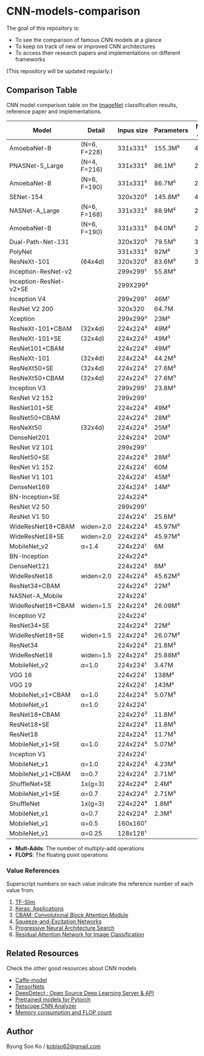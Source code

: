 # CNN-models-comparison
The goal of this repository is:
- To see the comparison of famous CNN models at a glance
- To keep on track of new or improved CNN architectures
- To access their research papers and implementations on different frameworks

(This repository will be updated regularly.)

## Comparison Table
CNN model comparison table on the [ImageNet](http://www.image-net.org/) classification results, reference paper and implementations.

Model | Detail | Inpus size | Parameters | Mult-Adds | FLOPS | Depth | Top-1 Acc | Top-5 Acc | Model Reference | TensorFlow | Keras | Pytorch | Caffe | Else
-- | -- | -- | -- | -- | -- | -- | -- | -- | -- | -- | -- | -- | -- | --
AmoebaNet-B | (N=6, F=228) | 331x331⁵ | 155.3M⁵ | 41.1B⁵ |   |   | 83.10⁵ | 96.30⁵ | [Link](https://arxiv.org/abs/1802.01548) | - | - | - | - | -
PNASNet-5_Large | (N=4, F=216) | 331x331⁵ | 86.1M⁵ | 25.0B⁵ |   |   | 82.90⁵ | 96.20⁵ | [Link](https://arxiv.org/abs/1712.00559) | [Link](https://github.com/tensorflow/models/tree/master/research/slim) | - | - | - | -
AmoebaNet-B | (N=6, F=190) | 331x331⁵ | 86.7M⁵ | 23.1B⁵ |   |   | 82.80⁵ | 96.10⁵ | [Link](https://arxiv.org/abs/1802.01548) | - | - | - | - | -
SENet-154 |   | 320x320⁵ | 145.8M⁵ | 42.3B⁵ |   |   | 82.70⁵ | 96.20⁵ | [Link](https://arxiv.org/pdf/1709.01507.pdf) | [Link](https://github.com/kobiso/SENet-tensorflow-slim) | [Link](https://github.com/titu1994/keras-squeeze-excite-network) | [Link](https://github.com/pytorch/vision/tree/master/torchvision) | [Link](https://github.com/hujie-frank/SENet) | -
NASNet-A_Large | (N=6, F=168) | 331x331⁵ | 88.9M⁵ | 23.8B⁵ |   |   | 82.70⁵ | 96.20⁵ | [Link](https://arxiv.org/abs/1707.07012) | [Link](https://github.com/tensorflow/models/tree/master/research/slim) | [Link](https://keras.io/applications/) | [Link](https://github.com/wandering007/nasnet-pytorch) | - | -
AmoebaNet-B | (N=6, F=190) | 331x331⁵ | 84.0M⁵ | 22.3B⁵ |   |   | 82.30⁵ | 96.10⁵ | [Link](https://arxiv.org/abs/1802.01548) | - | - | - | - | -
Dual-Path-Net-131 |   | 320x320⁵ | 79.5M⁵ | 32.0B⁵ |   |   | 81.50⁵ | 95.80⁵ | [Link](https://arxiv.org/abs/1707.01629) | - | [Link](https://github.com/titu1994/Keras-DualPathNetworks) | [Link](https://github.com/Queequeg92/DualPathNet) | [Link](https://github.com/cypw/DPNs) | [Link](https://github.com/cypw/DPNs)
PolyNet |   | 331x331⁵ | 92M⁵ | 34.7B⁵ |   |   | 81.30⁵ | 95.80⁵ | [Link](https://arxiv.org/abs/1611.05725) | - | - | [Link](https://github.com/Cadene/pretrained-models.pytorch/blob/master/pretrainedmodels/models/polynet.py) | [Link](https://github.com/CUHK-MMLAB/polynet) | -
ResNeXt-101 | (64x4d) | 320x320⁵ | 83.6M⁵ | 31.5B⁵ |   |   | 80.90⁵ | 95.60⁵ | [Link](https://arxiv.org/abs/1611.05431) | [Link](https://github.com/taki0112/ResNeXt-Tensorflow) | [Link](https://github.com/titu1994/Keras-ResNeXt) | [Link](https://github.com/prlz77/ResNeXt.pytorch) | [Link](https://github.com/cypw/ResNeXt-1) | [Link](https://github.com/facebookresearch/ResNeXt)
Inception-ResNet-v2 |   | 299x299¹ | 55.8M² |   | 11.75G⁴ | 572² | 80.40¹ | 95.30¹ | [Link](http://arxiv.org/abs/1602.07261) | [Link](https://github.com/tensorflow/models/tree/master/research/slim) | [Link](https://keras.io/applications/) | - | [Link](https://github.com/twtygqyy/Inception-resnet-v2) | -
Inception-ResNet-v2+SE |   | 299X299⁴ |   |   | 11.76G⁴ |   | 80.20⁴ | 95.21⁴ | [Link](https://arxiv.org/pdf/1709.01507.pdf) | [Link](https://github.com/kobiso/SENet-tensorflow-slim) | - | [Link](https://github.com/moskomule/senet.pytorch) | [Link](https://github.com/hujie-frank/SENet) | -
Inception V4 |   | 299x299¹ | 46M¹ |   |   |   | 80.20¹ | 95.20¹ | [Link](http://arxiv.org/abs/1602.07261) | [Link](https://github.com/tensorflow/models/tree/master/research/slim) | [Link](https://github.com/kentsommer/keras-inceptionV4) | [Link](https://github.com/pytorch/vision/tree/master/torchvision) | - | -
ResNet V2 200 |   | 320x320 | 64.7M |   | 15G |   | 79.90¹ | 95.20¹ | [Link](https://arxiv.org/abs/1603.05027) | [Link](https://github.com/tensorflow/models/tree/master/research/slim) | [Link](https://github.com/raghakot/keras-resnet) | - | [Link](https://github.com/soeaver/caffe-model/tree/master/cls/resnet-v2) | -
Xception |   | 299x299² | 23M² |   |   | 126² | 79.00² | 94.50² | [Link](https://arxiv.org/abs/1610.02357) | [Link](https://github.com/kwotsin/TensorFlow-Xception) | [Link](https://keras.io/applications/) | [Link](https://github.com/tstandley/Xception-PyTorch) | [Link](https://github.com/yihui-he/Xception-caffe) | -
ResNeXt-101+CBAM | (32x4d) | 224x224³ | 49M³ |   | 7.519G³ |   | 78.93³ | 94.41³ | [Link](https://arxiv.org/pdf/1807.06521.pdf) | [Link](https://github.com/kobiso/CBAM-tensorflow) | [Link](https://github.com/kobiso/CBAM-keras) | - | - | -
ResNeXt-101+SE | (32x4d) | 224x224³ | 49M³ |   | 7.512G³ |   | 78.83³ | 94.34³ | [Link](https://arxiv.org/pdf/1709.01507.pdf) | [Link](https://github.com/taki0112/SENet-Tensorflow) | - | - | [Link](https://github.com/hujie-frank/SENet) | -
ResNet101+CBAM |   | 224x224³ | 49M³ |   | 7.581G³ |   | 78.49³ | 94.31³ | [Link](https://arxiv.org/pdf/1807.06521.pdf) | [Link](https://github.com/kobiso/CBAM-tensorflow-slim) | [Link](https://github.com/kobiso/CBAM-keras) | - | - | -
ResNeXt-101 | (32x4d) | 224x224³ | 44.2M³ |   | 7.508G³ |   | 78.46³ | 94.25³ | [Link](https://arxiv.org/abs/1611.05431) | [Link](https://github.com/taki0112/ResNeXt-Tensorflow) | [Link](https://github.com/titu1994/Keras-ResNeXt) | [Link](https://github.com/prlz77/ResNeXt.pytorch) | [Link](https://github.com/cypw/ResNeXt-1) | [Link](https://github.com/facebookresearch/ResNeXt)
ResNeXt50+SE | (32x4d) | 224x224³ | 27.6M³ |   | 3.771G³ |   | 78.09³ | 93.96³ | [Link](https://arxiv.org/pdf/1709.01507.pdf) | [Link](https://github.com/taki0112/SENet-Tensorflow) | - | - | [Link](https://github.com/hujie-frank/SENet) | -
ResNeXt50+CBAM | (32x4d) | 224x224³ | 27.6M³ |   | 3.774G³ |   | 78.08³ | 94.09³ | [Link](https://arxiv.org/pdf/1807.06521.pdf) | [Link](https://github.com/kobiso/CBAM-tensorflow) | [Link](https://github.com/kobiso/CBAM-keras) | - | - | -
Inception V3 |   | 299x299¹ | 23.8M² |   |   | 159² | 78.00¹ | 93.90¹ | [Link](http://arxiv.org/abs/1512.00567) | [Link](https://github.com/tensorflow/models/tree/master/research/slim) | [Link](https://keras.io/applications/) | [Link](https://github.com/pytorch/vision/tree/master/torchvision) | [Link](https://github.com/smichalowski/google_inception_v3_for_caffe) | -
ResNet V2 152 |   | 299x299¹ |   |   |   |   | 77.80¹ | 94.10¹ | [Link](https://arxiv.org/abs/1603.05027) | [Link](https://github.com/tensorflow/models/tree/master/research/slim) | [Link](https://github.com/raghakot/keras-resnet) | - | [Link](https://github.com/soeaver/caffe-model/tree/master/cls/resnet-v2) | -
ResNet101+SE |   | 224x224³ | 49M³ |   | 7.575G³ |   | 77.65³ | 93.81³ | [Link](https://arxiv.org/pdf/1709.01507.pdf) | [Link](https://github.com/kobiso/SENet-tensorflow-slim) | - | [Link](https://github.com/moskomule/senet.pytorch) | [Link](https://github.com/hujie-frank/SENet) | -
ResNet50+CBAM |   | 224x224³ | 28M³ |   | 3.864G³ |   | 77.34³ | 93.69³ | [Link](https://arxiv.org/pdf/1807.06521.pdf) | [Link](https://github.com/kobiso/CBAM-tensorflow-slim) | [Link](https://github.com/kobiso/CBAM-keras) | - | - | -
ResNeXt50 | (32x4d) | 224x224³ | 25M³ |   | 3.768G³ |   | 77.15³ | 94.25³ | [Link](https://arxiv.org/abs/1611.05431) | [Link](https://github.com/taki0112/ResNeXt-Tensorflow) | [Link](https://github.com/titu1994/Keras-ResNeXt) | [Link](https://github.com/prlz77/ResNeXt.pytorch) | [Link](https://github.com/cypw/ResNeXt-1) | [Link](https://github.com/facebookresearch/ResNeXt)
DenseNet201 |   | 224x224² | 20M² |   |   | 201² | 77.00² | 93.30² | [Link](https://arxiv.org/abs/1608.06993) | [Link](https://github.com/YixuanLi/densenet-tensorflow) | [Link](https://keras.io/applications/) | [Link](https://github.com/pytorch/vision/tree/master/torchvision) | [Link](https://github.com/shicai/DenseNet-Caffe) | -
ResNet V2 101 |   | 299x299¹ |   |   |   |   | 77.00¹ | 93.70¹ | [Link](https://arxiv.org/abs/1603.05027) | [Link](https://github.com/tensorflow/models/tree/master/research/slim) | [Link](https://github.com/raghakot/keras-resnet) | - | [Link](https://github.com/soeaver/caffe-model/tree/master/cls/resnet-v2) | -
ResNet50+SE |   | 224x224³ | 28M³ |   | 3.86G³ |   | 76.86³ | 93.30³ | [Link](https://arxiv.org/pdf/1709.01507.pdf) | [Link](https://github.com/kobiso/SENet-tensorflow-slim) | - | [Link](https://github.com/moskomule/senet.pytorch) | [Link](https://github.com/hujie-frank/SENet) | -
ResNet V1 152 |   | 224x224¹ | 60M |   | 11.3G⁴ | 517 | 76.80¹ | 93.20¹ | [Link](https://arxiv.org/abs/1512.03385) | [Link](https://github.com/tensorflow/models/tree/master/research/slim) | [Link](https://github.com/statech/resnet) | [Link](https://github.com/pytorch/vision/tree/master/torchvision) | [Link](https://github.com/KaimingHe/deep-residual-networks) | [Link](https://github.com/facebook/fb.resnet.torch)
ResNet V1 101 |   | 224x224¹ | 45M³ |   | 7.57G³ |   | 76.40¹ | 92.90¹ | [Link](https://arxiv.org/abs/1512.03385) | [Link](https://github.com/tensorflow/models/tree/master/research/slim) | [Link](https://github.com/statech/resnet) | [Link](https://github.com/pytorch/vision/tree/master/torchvision) | [Link](https://github.com/KaimingHe/deep-residual-networks) | [Link](https://github.com/facebook/fb.resnet.torch)
DenseNet169 |   | 224x224² | 14M² |   |   | 169² | 75.90² | 92.80² | [Link](https://arxiv.org/abs/1608.06993) | [Link](https://github.com/YixuanLi/densenet-tensorflow) | [Link](https://keras.io/applications/) | [Link](https://github.com/pytorch/vision/tree/master/torchvision) | [Link](https://github.com/shicai/DenseNet-Caffe) | -
BN-Inception+SE |   | 224x224⁴ |   |   | 2.04G⁴ |   | 75.77⁴ | 92.86⁴ | [Link](https://arxiv.org/pdf/1709.01507.pdf) | [Link](https://github.com/kobiso/SENet-tensorflow-slim) | - | - | [Link](https://github.com/hujie-frank/SENet) | -
ResNet V2 50 |   | 299x299¹ |   |   |   |   | 75.60¹ | 92.80¹ | [Link](https://arxiv.org/abs/1603.05027) | [Link](https://github.com/tensorflow/models/tree/master/research/slim) | [Link](https://github.com/raghakot/keras-resnet) | - | [Link](https://github.com/soeaver/caffe-model/tree/master/cls/resnet-v2) | -
ResNet V1 50 |   | 224x224¹ | 25.6M² |   | 3.858G³ | 168² | 75.20¹ | 92.20¹ | [Link](https://arxiv.org/abs/1512.03385) | [Link](https://github.com/tensorflow/models/tree/master/research/slim) | [Link](https://keras.io/applications/) | [Link](https://github.com/pytorch/vision/tree/master/torchvision) | [Link](https://github.com/KaimingHe/deep-residual-networks) | [Link](https://github.com/facebook/fb.resnet.torch)
WideResNet18+CBAM | widen=2.0 | 224x224³ | 45.97M³ |   | 6.697G³ |   | 75.16³ | 92.37³ | [Link](https://arxiv.org/pdf/1807.06521.pdf) | - | - | - | - | -
WideResNet18+SE | widen=2.0 | 224x224³ | 45.97M³ |   | 6.696G³ |   | 75.07³ | 92.35³ | [Link](https://arxiv.org/pdf/1709.01507.pdf) | - | - | - | [Link](https://github.com/hujie-frank/SENet) | -
MobileNet_v2 | α=1.4 | 224x224¹ | 6M |   |   |   | 74.90¹ | 92.50¹ | [Link](https://arxiv.org/abs/1801.04381) | [Link](https://github.com/tensorflow/models/tree/master/research/slim) | [Link](https://keras.io/applications/) | [Link](https://github.com/tonylins/pytorch-mobilenet-v2) | [Link](https://github.com/shicai/MobileNet-Caffe) | -
BN-Inception |   | 224x224⁴ |   |   | 2.03G⁴ |   | 74.62⁴ | 92.21⁴ | [Link](https://arxiv.org/pdf/1502.03167) | - | - | - | [Link](https://github.com/pertusa/InceptionBN-21K-for-Caffe) | -
DenseNet121 |   | 224x224² | 8M² |   |   | 121² | 74.50² | 91.80² | [Link](https://arxiv.org/abs/1608.06993) | [Link](https://github.com/YixuanLi/densenet-tensorflow) | [Link](https://keras.io/applications/) | [Link](https://github.com/pytorch/vision/tree/master/torchvision) | [Link](https://github.com/shicai/DenseNet-Caffe) | -
WideResNet18 | widen=2.0 | 224x224³ | 45.62M³ |   | 6.696G³ |   | 74.37³ | 91.80³ | [Link](https://arxiv.org/abs/1605.07146) | [Link](https://github.com/dalgu90/wrn-tensorflow) | [Link](https://github.com/titu1994/Wide-Residual-Networks) | [Link](https://github.com/xternalz/WideResNet-pytorch) | [Link](https://github.com/razorx89/caffe-wrn-generator) | -
ResNet34+CBAM |   | 224x224³ | 22M³ |   | 3.665G³ |   | 74.01³ | 91.76³ | [Link](https://arxiv.org/pdf/1807.06521.pdf) | [Link](https://github.com/kobiso/CBAM-tensorflow-slim) | [Link](https://github.com/kobiso/CBAM-keras) | - | - | -
NASNet-A_Mobile |   | 224x224¹ |   |   |   |   | 74.00¹ | 91.60¹ | [Link](https://arxiv.org/abs/1707.07012) | [Link](https://github.com/tensorflow/models/tree/master/research/slim) | [Link](https://keras.io/applications/) | [Link](https://github.com/wandering007/nasnet-pytorch) | - | -
WideResNet18+CBAM | widen=1.5 | 224x224³ | 26.08M³ |   | 3.868G³ |   | 73.90³ | 91.57³ | [Link](https://arxiv.org/pdf/1807.06521.pdf) | - | - | - | - | -
Inception V2 |   | 224x224¹ |   |   |   |   | 73.90¹ | 91.80¹ | [Link](http://arxiv.org/abs/1502.03167) | [Link](https://github.com/tensorflow/models/tree/master/research/slim) | - | [Link](https://github.com/pytorch/vision/tree/master/torchvision) | - | -
ResNet34+SE |   | 224x224³ | 22M³ |   | 3.664G³ |   | 73.87³ | 91.65³ | [Link](https://arxiv.org/pdf/1709.01507.pdf) | [Link](https://github.com/kobiso/SENet-tensorflow-slim) | - | [Link](https://github.com/moskomule/senet.pytorch) | [Link](https://github.com/hujie-frank/SENet) | -
WideResNet18+SE | widen=1.5 | 224x224³ | 26.07M³ |   | 3.867G³ |   | 73.79³ | 91.53³ | [Link](https://arxiv.org/pdf/1709.01507.pdf) | - | - | - | [Link](https://github.com/hujie-frank/SENet) | -
ResNet34 |   | 224x224³ | 21.8M³ |   | 3.664G³ |   | 73.31³ | 91.40³ | [Link](https://arxiv.org/abs/1512.03385) | [Link](https://github.com/tensorflow/models/tree/master/research/slim) | - | [Link](https://github.com/pytorch/vision/tree/master/torchvision) | [Link](https://github.com/KaimingHe/deep-residual-networks) | [Link](https://github.com/facebook/fb.resnet.torch)
WideResNet18 | widen=1.5 | 224x224³ | 25.88M³ |   | 3.866G³ |   | 73.15³ | 91.12³ | [Link](https://arxiv.org/abs/1605.07146) | [Link](https://github.com/dalgu90/wrn-tensorflow) | [Link](https://github.com/titu1994/Wide-Residual-Networks) | [Link](https://github.com/xternalz/WideResNet-pytorch) | [Link](https://github.com/razorx89/caffe-wrn-generator) | -
MobileNet_v2 | α=1.0 | 224x224¹ | 3.47M |   |   |   | 71.90¹ | 91.00¹ | [Link](https://arxiv.org/abs/1801.04381) | [Link](https://github.com/tensorflow/models/tree/master/research/slim) | [Link](https://keras.io/applications/) | [Link](https://github.com/tonylins/pytorch-mobilenet-v2) | [Link](https://github.com/shicai/MobileNet-Caffe) | -
VGG 16 |   | 224x224¹ | 138M² |   | 15.47⁴ | 23² | 71.50¹ | 89.80¹ | [Link](http://arxiv.org/abs/1409.1556.pdf) | [Link](https://github.com/tensorflow/models/tree/master/research/slim) | [Link](https://keras.io/applications/) | [Link](https://github.com/pytorch/vision/tree/master/torchvision) | [Link](https://github.com/davidgengenbach/vgg-caffe) | -
VGG 19 |   | 224x224¹ | 143M² |   |   | 26² | 71.10¹ | 89.80¹ | [Link](http://arxiv.org/abs/1409.1556.pdf) | [Link](https://github.com/tensorflow/models/tree/master/research/slim) | [Link](https://keras.io/applications/) | [Link](https://github.com/pytorch/vision/tree/master/torchvision) | [Link](https://github.com/davidgengenbach/vgg-caffe) | -
MobileNet_v1+CBAM | α=1.0 | 224x224³ | 5.07M³ |   | 0.576G³ |   | 70.99³ | 90.01³ | [Link](https://arxiv.org/pdf/1807.06521.pdf) | - | [Link](https://github.com/kobiso/CBAM-keras) | - | - | -
MobileNet_v1 | α=1.0 | 224x224¹ |   |   |   |   | 70.90¹ | 89.90¹ | [Link](https://arxiv.org/pdf/1704.04861.pdf) | [Link](https://github.com/tensorflow/models/tree/master/research/slim) | [Link](https://keras.io/applications/) | [Link](https://github.com/marvis/pytorch-mobilenet) | [Link](https://github.com/shicai/MobileNet-Caffe) | -
ResNet18+CBAM |   | 224x224³ | 11.8M³ |   | 1.815G³ |   | 70.73³ | 89.91³ | [Link](https://arxiv.org/pdf/1807.06521.pdf) | [Link](https://github.com/kobiso/CBAM-tensorflow-slim) | [Link](https://github.com/kobiso/CBAM-keras) | - | - | -
ResNet18+SE |   | 224x224³ | 11.8M³ |   | 1.814G³ |   | 70.59³ | 89.78³ | [Link](https://arxiv.org/pdf/1709.01507.pdf) | [Link](https://github.com/kobiso/SENet-tensorflow-slim) | - | [Link](https://github.com/moskomule/senet.pytorch) | [Link](https://github.com/hujie-frank/SENet) | -
ResNet18 |   | 224x224³ | 11.7M³ |   | 1.814G³ |   | 70.40³ | 89.45³ | [Link](https://arxiv.org/abs/1512.03385) | [Link](https://github.com/tensorflow/models/tree/master/research/slim) | - | [Link](https://github.com/pytorch/vision/tree/master/torchvision) | [Link](https://github.com/KaimingHe/deep-residual-networks) | [Link](https://github.com/facebook/fb.resnet.torch)
MobileNet_v1+SE | α=1.0 | 224x224³ | 5.07M³ |   | 0.570G³ |   | 70.03³ | 89.37³ | [Link](https://arxiv.org/pdf/1709.01507.pdf) | - | - | - | [Link](https://github.com/hujie-frank/SENet) | -
Inception V1 |   | 224x224¹ |   |   |   |   | 69.80¹ | 89.60¹ | [Link](http://arxiv.org/abs/1409.4842v1) | [Link](https://github.com/tensorflow/models/tree/master/research/slim) | [Link](https://gist.github.com/joelouismarino/a2ede9ab3928f999575423b9887abd14) | [Link](https://github.com/pytorch/vision/tree/master/torchvision) | - | -
MobileNet_v1 | α=1.0 | 224x224³ | 4.23M³ |   | 0.569G³ |   | 68.61³ | 88.49³ | [Link](https://arxiv.org/pdf/1704.04861.pdf) | [Link](https://github.com/tensorflow/models/tree/master/research/slim) | [Link](https://keras.io/applications/) | [Link](https://github.com/marvis/pytorch-mobilenet) | [Link](https://github.com/shicai/MobileNet-Caffe) | -
MobileNet_v1+CBAM | α=0.7 | 224x224³ | 2.71M³ |   | 0.289G³ |   | 68.49³ | 88.52³ | [Link](https://arxiv.org/pdf/1807.06521.pdf) | - | [Link](https://github.com/kobiso/CBAM-keras) | - | - | -
ShuffleNet+SE | 1x(g=3) | 224x224⁴ | 2.4M⁴ |   | 0.142G⁴ |   | 68.30⁴ | 88.30⁴ | [Link](https://arxiv.org/pdf/1709.01507.pdf) | - | - | - | [Link](https://github.com/hujie-frank/SENet) | -
MobileNet_v1+SE | α=0.7 | 224x224³ | 2.71M³ |   | 0.283G³ |   | 67.50³ | 87.51³ | [Link](https://arxiv.org/pdf/1709.01507.pdf) | - | - | - | [Link](https://github.com/hujie-frank/SENet) | -
ShuffleNet | 1x(g=3) | 224x224⁴ | 1.8M⁴ |   | 0.14G⁴ |   | 66.10⁴ | 86.40⁴ | [Link](https://arxiv.org/pdf/1707.01083) | [Link](https://github.com/MG2033/ShuffleNet) | [Link](https://github.com/scheckmedia/keras-shufflenet) | [Link](https://github.com/jaxony/ShuffleNet) | [Link](https://github.com/farmingyard/ShuffleNet) | -
MobileNet_v1 | α=0.7 | 224x224³ | 2.3M³ |   | 0.283G³ |   | 65.14³ | 86.31³ | [Link](https://arxiv.org/pdf/1704.04861.pdf) | [Link](https://github.com/tensorflow/models/tree/master/research/slim) | [Link](https://keras.io/applications/) | [Link](https://github.com/marvis/pytorch-mobilenet) | [Link](https://github.com/shicai/MobileNet-Caffe) | -
MobileNet_v1 | α=0.5 | 160x160¹ |   |   |   |   | 59.10¹ | 81.90¹ | [Link](https://arxiv.org/pdf/1704.04861.pdf) | [Link](https://github.com/tensorflow/models/tree/master/research/slim) | [Link](https://keras.io/applications/) | [Link](https://github.com/marvis/pytorch-mobilenet) | [Link](https://github.com/shicai/MobileNet-Caffe) | -
MobileNet_v1 | α=0.25 | 128x128¹ |   |   |   |   | 41.50¹ | 66.30¹ | [Link](https://arxiv.org/pdf/1704.04861.pdf) | [Link](https://github.com/tensorflow/models/tree/master/research/slim) | [Link](https://keras.io/applications/) | [Link](https://github.com/marvis/pytorch-mobilenet) | [Link](https://github.com/shicai/MobileNet-Caffe) | -

- **Mult-Adds**: The number of multiply-add operations
- **FLOPS**: The floating point operations

### Value References
Superscript numbers on each value indicate the reference number of each value from.
1. [TF-Slim](https://github.com/tensorflow/models/tree/master/research/slim)
2. [Keras: Applications](https://keras.io/applications/)
3. [CBAM: Convolutional Block Attention Module](https://arxiv.org/pdf/1807.06521.pdf)
4. [Squeeze-and-Excitation Networks](https://arxiv.org/pdf/1709.01507.pdf)
5. [Progressive Neural Architecture Search](https://arxiv.org/pdf/1712.00559.pdf)
6. [Residual Attention Network for Image Classification](https://arxiv.org/pdf/1704.06904.pdf)

## Related Resources
Check the other good resources about CNN models
- [Caffe-model](https://github.com/soeaver/caffe-model)
- [TensorNets](https://github.com/taehoonlee/tensornets)
- [DeepDetect : Open Source Deep Learning Server & API](https://github.com/jolibrain/deepdetect#deepdetect--open-source-deep-learning-server--api)
- [Pretrained models for Pytorch](https://github.com/Cadene/pretrained-models.pytorch)
- [Netscope CNN Analyzer](https://dgschwend.github.io/netscope/quickstart.html)
- [Memory consumption and FLOP count](https://github.com/albanie/convnet-burden)

## Author
Byung Soo Ko / kobiso62@gmail.com
